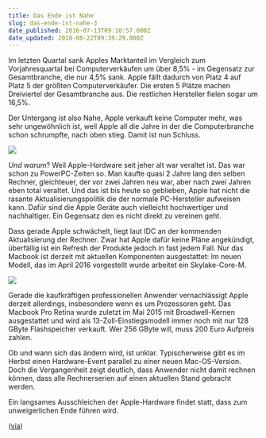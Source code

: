```yaml
---
title: Das Ende ist Nahe
slug: das-ende-ist-nahe-3
date_published: 2016-07-13T09:10:57.000Z
date_updated: 2018-08-22T09:39:29.000Z
---
```


Im letzten Quartal sank Apples Marktanteil im Vergleich zum Vorjahresquartal bei Computerverkäufen um über 8,5% - im Gegensatz zur Gesamtbranche, die nur 4,5% sank. Apple fällt dadurch von Platz 4 auf Platz 5 der größten Computerverkäufer. Die ersten 5 Plätze machen Dreiviertel der Gesamtbranche aus. Die restlichen Hersteller fielen sogar um 16,5%. 

Der Untergang ist also Nahe, Apple verkauft keine Computer mehr, was sehr ungewöhnlich ist, weil Apple all die Jahre in der die Computerbranche schon schrumpfte, nach oben stieg. Damit ist nun Schluss.

![](__GHOST_URL__/content/images/2016/07/apple-armada.png)

*Und warum*? Weil Apple-Hardware seit jeher alt war veraltet ist. Das war schon zu PowerPC-Zeiten so. Man kaufte quasi 2 Jahre lang den selben Rechner, gleichteuer, der vor zwei Jahren neu war, aber nach zwei Jahren eben total veraltet. Und das ist bis heute so geblieben, Apple hat nicht die rasante Aktualisierungspolitik die der normale PC-Hersteller aufweisen kann. Dafür sind die Apple Geräte auch vielleicht hochwertiger und nachhaltiger. Ein Gegensatz den es nicht direkt zu vereinen geht.

Dass gerade Apple schwächelt, liegt laut IDC an der kommenden Aktualisierung der Rechner. Zwar hat Apple dafür keine Pläne angekündigt, überfällig ist ein Refresh der Produkte jedoch in fast jedem Fall. Nur das Macbook ist derzeit mit aktuellen Komponenten ausgestattet: Im neuen Modell, das im April 2016 vorgestellt wurde arbeitet ein Skylake-Core-M.

![](__GHOST_URL__/content/images/2016/07/g5imac_inside.jpg)

Gerade die kaufkräftigen professionellen Anwender vernachlässigt Apple derzeit allerdings, insbesondere wenn es um Prozessoren geht. Das Macbook Pro Retina wurde zuletzt im Mai 2015 mit Broadwell-Kernen ausgestattet und wird als 13-Zoll-Einstiegsmodell immer noch mit nur 128 GByte Flashspeicher verkauft. Wer 256 GByte will, muss 200 Euro Aufpreis zahlen.

Ob und wann sich das ändern wird, ist unklar. Typischerweise gibt es im Herbst einen Hardware-Event parallel zu einer neuen Mac-OS-Version. Doch die Vergangenheit zeigt deutlich, dass Anwender nicht damit rechnen können, dass alle Rechnerserien auf einen aktuellen Stand gebracht werden.

Ein langsames Ausschleichen der Apple-Hardware findet statt, dass zum unweigerlichen Ende führen wird.

([via](http://www.golem.de/news/idc-zahlen-veraltete-hardware-laesst-apples-rechnerverkaeufe-sinken-1607-122074.html))
